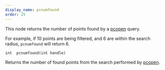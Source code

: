 ```yaml
---
display_name: pcnumfound
order: 25
---
```

This node returns the number of points found by a [pcopen](pcopen.html "Returns a handle to a point cloud file.") query.

For example, if 10 points are being filtered, and 6 are within the
search radius, `pcnumfound` will return 6.

`int  pcnumfound(int handle)`

Returns the number of found points from the search performed by
[pcopen](pcopen.html "Returns a handle to a point cloud file.").
